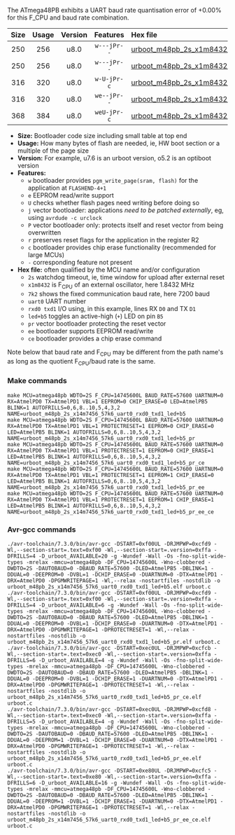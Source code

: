 The ATmega48PB exhibits a UART baud rate quantisation error of +0.00% for this F_CPU and baud rate combination.

|Size|Usage|Version|Features|Hex file|
|:-:|:-:|:-:|:-:|:--|
|250|256|u8.0|`w---jPr--`|[urboot_m48pb_2s_x1m8432_7k2_uart0_rxd0_txd1_led+b5.hex](https://raw.githubusercontent.com/stefanrueger/urboot.hex/main/mcus/atmega48pb/watchdog_2_s/external_oscillator_x/%2B1m843200_hz/%2B%2B%2B7k2_baud/uart0_rxd0_txd1/led%2Bb5/urboot_m48pb_2s_x1m8432_7k2_uart0_rxd0_txd1_led%2Bb5.hex)|
|250|256|u8.0|`w---jPr--`|[urboot_m48pb_2s_x1m8432_7k2_uart0_rxd0_txd1_led+b5_pr.hex](https://raw.githubusercontent.com/stefanrueger/urboot.hex/main/mcus/atmega48pb/watchdog_2_s/external_oscillator_x/%2B1m843200_hz/%2B%2B%2B7k2_baud/uart0_rxd0_txd1/led%2Bb5/urboot_m48pb_2s_x1m8432_7k2_uart0_rxd0_txd1_led%2Bb5_pr.hex)|
|316|320|u8.0|`w-U-jPr-c`|[urboot_m48pb_2s_x1m8432_7k2_uart0_rxd0_txd1_led+b5_pr_ce.hex](https://raw.githubusercontent.com/stefanrueger/urboot.hex/main/mcus/atmega48pb/watchdog_2_s/external_oscillator_x/%2B1m843200_hz/%2B%2B%2B7k2_baud/uart0_rxd0_txd1/led%2Bb5/urboot_m48pb_2s_x1m8432_7k2_uart0_rxd0_txd1_led%2Bb5_pr_ce.hex)|
|316|320|u8.0|`we--jPr--`|[urboot_m48pb_2s_x1m8432_7k2_uart0_rxd0_txd1_led+b5_pr_ee.hex](https://raw.githubusercontent.com/stefanrueger/urboot.hex/main/mcus/atmega48pb/watchdog_2_s/external_oscillator_x/%2B1m843200_hz/%2B%2B%2B7k2_baud/uart0_rxd0_txd1/led%2Bb5/urboot_m48pb_2s_x1m8432_7k2_uart0_rxd0_txd1_led%2Bb5_pr_ee.hex)|
|368|384|u8.0|`weU-jPr-c`|[urboot_m48pb_2s_x1m8432_7k2_uart0_rxd0_txd1_led+b5_pr_ee_ce.hex](https://raw.githubusercontent.com/stefanrueger/urboot.hex/main/mcus/atmega48pb/watchdog_2_s/external_oscillator_x/%2B1m843200_hz/%2B%2B%2B7k2_baud/uart0_rxd0_txd1/led%2Bb5/urboot_m48pb_2s_x1m8432_7k2_uart0_rxd0_txd1_led%2Bb5_pr_ee_ce.hex)|

- **Size:** Bootloader code size including small table at top end
- **Usage:** How many bytes of flash are needed, ie, HW boot section or a multiple of the page size
- **Version:** For example, u7.6 is an urboot version, o5.2 is an optiboot version
- **Features:**
  + `w` bootloader provides `pgm_write_page(sram, flash)` for the application at `FLASHEND-4+1`
  + `e` EEPROM read/write support
  + `U` checks whether flash pages need writing before doing so
  + `j` vector bootloader: applications *need to be patched externally*, eg, using `avrdude -c urclock`
  + `P` vector bootloader only: protects itself and reset vector from being overwritten
  + `r` preserves reset flags for the application in the register R2
  + `c` bootloader provides chip erase functionality (recommended for large MCUs)
  + `-` corresponding feature not present
- **Hex file:** often qualified by the MCU name and/or configuration
  + `2s` watchdog timeout, ie, time window for upload after external reset
  + `x1m8432` is F<sub>CPU</sub> of an external oscillator, here 1.8432 MHz
  + `7k2` shows the fixed communication baud rate, here 7200 baud
  + `uart0` UART number
  + `rxd0 txd1` I/O using, in this example, lines RX `D0` and TX `D1`
  + `led+b5` toggles an active-high (`+`) LED on pin `B5`
  + `pr` vector bootloader protecting the reset vector
  + `ee` bootloader supports EEPROM read/write
  + `ce` bootloader provides a chip erase command


Note below that baud rate and F<sub>CPU</sub> may be different from the path name's as long as the quotient F<sub>CPU</sub>/baud rate is the same.

### Make commands
```
make MCU=atmega48pb WDTO=2S F_CPU=14745600L BAUD_RATE=57600 UARTNUM=0 RX=AtmelPD0 TX=AtmelPD1 VBL=1 EEPROM=0 CHIP_ERASE=0 LED=AtmelPB5 BLINK=1 AUTOFRILLS=0,6,8..10,5,4,3,2 NAME=urboot_m48pb_2s_x14m7456_57k6_uart0_rxd0_txd1_led+b5
make MCU=atmega48pb WDTO=2S F_CPU=14745600L BAUD_RATE=57600 UARTNUM=0 RX=AtmelPD0 TX=AtmelPD1 VBL=1 PROTECTRESET=1 EEPROM=0 CHIP_ERASE=0 LED=AtmelPB5 BLINK=1 AUTOFRILLS=0,6,8..10,5,4,3,2 NAME=urboot_m48pb_2s_x14m7456_57k6_uart0_rxd0_txd1_led+b5_pr
make MCU=atmega48pb WDTO=2S F_CPU=14745600L BAUD_RATE=57600 UARTNUM=0 RX=AtmelPD0 TX=AtmelPD1 VBL=1 PROTECTRESET=1 EEPROM=0 CHIP_ERASE=1 LED=AtmelPB5 BLINK=1 AUTOFRILLS=0,6,8..10,5,4,3,2 NAME=urboot_m48pb_2s_x14m7456_57k6_uart0_rxd0_txd1_led+b5_pr_ce
make MCU=atmega48pb WDTO=2S F_CPU=14745600L BAUD_RATE=57600 UARTNUM=0 RX=AtmelPD0 TX=AtmelPD1 VBL=1 PROTECTRESET=1 EEPROM=1 CHIP_ERASE=0 LED=AtmelPB5 BLINK=1 AUTOFRILLS=0,6,8..10,5,4,3,2 NAME=urboot_m48pb_2s_x14m7456_57k6_uart0_rxd0_txd1_led+b5_pr_ee
make MCU=atmega48pb WDTO=2S F_CPU=14745600L BAUD_RATE=57600 UARTNUM=0 RX=AtmelPD0 TX=AtmelPD1 VBL=1 PROTECTRESET=1 EEPROM=1 CHIP_ERASE=1 LED=AtmelPB5 BLINK=1 AUTOFRILLS=0,6,8..10,5,4,3,2 NAME=urboot_m48pb_2s_x14m7456_57k6_uart0_rxd0_txd1_led+b5_pr_ee_ce
```

### Avr-gcc commands
```
./avr-toolchain/7.3.0/bin/avr-gcc -DSTART=0xf00UL -DRJMPWP=0xcfd9 -Wl,--section-start=.text=0xf00 -Wl,--section-start=.version=0xffa -DFRILLS=4 -D_urboot_AVAILABLE=20 -g -Wundef -Wall -Os -fno-split-wide-types -mrelax -mmcu=atmega48pb -DF_CPU=14745600L -Wno-clobbered -DWDTO=2S -DAUTOBAUD=0 -DBAUD_RATE=57600 -DLED=AtmelPB5 -DBLINK=1 -DDUAL=0 -DEEPROM=0 -DVBL=1 -DCHIP_ERASE=0 -DUARTNUM=0 -DTX=AtmelPD1 -DRX=AtmelPD0 -DPGMWRITEPAGE=1 -Wl,--relax -nostartfiles -nostdlib -o urboot_m48pb_2s_x14m7456_57k6_uart0_rxd0_txd1_led+b5.elf urboot.c
./avr-toolchain/7.3.0/bin/avr-gcc -DSTART=0xf00UL -DRJMPWP=0xcfd9 -Wl,--section-start=.text=0xf00 -Wl,--section-start=.version=0xffa -DFRILLS=4 -D_urboot_AVAILABLE=6 -g -Wundef -Wall -Os -fno-split-wide-types -mrelax -mmcu=atmega48pb -DF_CPU=14745600L -Wno-clobbered -DWDTO=2S -DAUTOBAUD=0 -DBAUD_RATE=57600 -DLED=AtmelPB5 -DBLINK=1 -DDUAL=0 -DEEPROM=0 -DVBL=1 -DCHIP_ERASE=0 -DUARTNUM=0 -DTX=AtmelPD1 -DRX=AtmelPD0 -DPGMWRITEPAGE=1 -DPROTECTRESET=1 -Wl,--relax -nostartfiles -nostdlib -o urboot_m48pb_2s_x14m7456_57k6_uart0_rxd0_txd1_led+b5_pr.elf urboot.c
./avr-toolchain/7.3.0/bin/avr-gcc -DSTART=0xec0UL -DRJMPWP=0xcfcb -Wl,--section-start=.text=0xec0 -Wl,--section-start=.version=0xffa -DFRILLS=6 -D_urboot_AVAILABLE=4 -g -Wundef -Wall -Os -fno-split-wide-types -mrelax -mmcu=atmega48pb -DF_CPU=14745600L -Wno-clobbered -DWDTO=2S -DAUTOBAUD=0 -DBAUD_RATE=57600 -DLED=AtmelPB5 -DBLINK=1 -DDUAL=0 -DEEPROM=0 -DVBL=1 -DCHIP_ERASE=1 -DUARTNUM=0 -DTX=AtmelPD1 -DRX=AtmelPD0 -DPGMWRITEPAGE=1 -DPROTECTRESET=1 -Wl,--relax -nostartfiles -nostdlib -o urboot_m48pb_2s_x14m7456_57k6_uart0_rxd0_txd1_led+b5_pr_ce.elf urboot.c
./avr-toolchain/7.3.0/bin/avr-gcc -DSTART=0xec0UL -DRJMPWP=0xcfd8 -Wl,--section-start=.text=0xec0 -Wl,--section-start=.version=0xffa -DFRILLS=5 -D_urboot_AVAILABLE=4 -g -Wundef -Wall -Os -fno-split-wide-types -mrelax -mmcu=atmega48pb -DF_CPU=14745600L -Wno-clobbered -DWDTO=2S -DAUTOBAUD=0 -DBAUD_RATE=57600 -DLED=AtmelPB5 -DBLINK=1 -DDUAL=0 -DEEPROM=1 -DVBL=1 -DCHIP_ERASE=0 -DUARTNUM=0 -DTX=AtmelPD1 -DRX=AtmelPD0 -DPGMWRITEPAGE=1 -DPROTECTRESET=1 -Wl,--relax -nostartfiles -nostdlib -o urboot_m48pb_2s_x14m7456_57k6_uart0_rxd0_txd1_led+b5_pr_ee.elf urboot.c
./avr-toolchain/7.3.0/bin/avr-gcc -DSTART=0xe80UL -DRJMPWP=0xcfc5 -Wl,--section-start=.text=0xe80 -Wl,--section-start=.version=0xffa -DFRILLS=6 -D_urboot_AVAILABLE=16 -g -Wundef -Wall -Os -fno-split-wide-types -mrelax -mmcu=atmega48pb -DF_CPU=14745600L -Wno-clobbered -DWDTO=2S -DAUTOBAUD=0 -DBAUD_RATE=57600 -DLED=AtmelPB5 -DBLINK=1 -DDUAL=0 -DEEPROM=1 -DVBL=1 -DCHIP_ERASE=1 -DUARTNUM=0 -DTX=AtmelPD1 -DRX=AtmelPD0 -DPGMWRITEPAGE=1 -DPROTECTRESET=1 -Wl,--relax -nostartfiles -nostdlib -o urboot_m48pb_2s_x14m7456_57k6_uart0_rxd0_txd1_led+b5_pr_ee_ce.elf urboot.c
```

